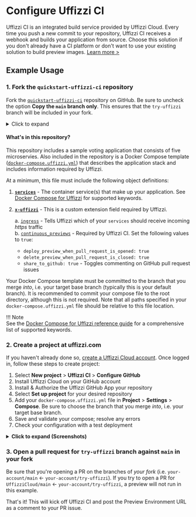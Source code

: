 # Configure Uffizzi CI

Uffizzi CI is an integrated build service provided by Uffizzi Cloud. Every time you push a new commit to your repository, Uffizzi CI receives a webhook and builds your application from source. Choose this solution if you don't already have a CI platform or don't want to use your existing solution to build preview images. [Learn more >](references/uffizzi-ci.md)  

## Example Usage

### **1. Fork the `quickstart-uffizzi-ci` repository**  
Fork the [`quickstart-uffizzi-ci`](https://github.com/UffizziCloud/quickstart-uffizzi-ci) repository on GitHub. Be sure to uncheck the option **Copy the `main` branch only**. This ensures that the `try-uffizzi` branch will be included in your fork.  

<details><summary>Click to expand</summary>
<img src="https://user-images.githubusercontent.com/7218230/191072997-94fdc9cc-2be2-4b44-900f-d4507c6df8a6.png" width="800">  
</details>

#### What's in this repository?
This repository includes a sample voting application that consists of five microservies. Also included in the repository is a Docker Compose template ([`docker-compose.uffizzi.yml`](https://github.com/UffizziCloud/quickstart-uffizzi-ci/blob/main/docker-compose.uffizzi.yml)) that describes the application stack and includes information required by Uffizzi.

At a minimum, this file must include the following object definitions:

1. **[`services`](references/compose-spec.md#services)** - The container service(s) that make up your application. See [Docker Compose for Uffizzi](references/compose-spec.md) for supported keywords.
2. **[`x-uffizzi`](references/compose-spec.md#x-uffizzi-extension-configuration-reference)** - This is a custom extension field required by Uffizzi.

    a. [`ingress`](references/compose-spec.md#ingress-required) - Tells Uffizzi which of your `services` should receive incoming _https_ traffic  
    b. [`continuous_previews`](references/compose-spec.md#continuous_previews) - Required by Uffizzi CI. Set the following values to `true`:

    - `deploy_preview_when_pull_request_is_opened: true`
    - `delete_preview_when_pull_request_is_closed: true`
    - `share_to_github: true` - Toggles commenting on GitHub pull request issues

Your Docker Compose template must be committed to the branch that you merge _into_, i.e. your target base branch (typically this is your default branch). It is recommended to commit your compose file to the root directory, although this is not required. Note that all paths specified in your `docker-compose.uffizzi.yml` file should be relative to this file location. 

!!! Note  
    See the [Docker Compose for Uffizzi reference guide](references/compose-spec.md) for a comprehensive list of supported keywords. 

### **2. Create a project at uffizzi.com**  

If you haven't already done so, [create a Uffizzi Cloud account](https://app.uffizzi.com/sign_up). Once logged in, follow these steps to create project:  

1. Select **New project**  > **Uffizzi CI** > **Configure GitHub**  
2. Install Uffizzi Cloud on your GitHub account  
3. Install & Authorize the Uffizzi GitHub App your repository  
4. Select **Set up project** for your desired repository  
5. Add your `docker-compose.uffizzi.yml` file in **Project** > **Settings** > **Compose**. Be sure to choose the branch that you merge <i>into</i>, i.e. your target base branch.  
6. Save and validate your compose; resolve any errors  
7. Check your configuration with a test deployment  

<details><summary><strong>Click to expand (Screenshots)</strong></summary>
<p>1. Select New project  > Uffizzi CI > Configure GitHub</p>
<img src="../assets/images/new-uffizzi-ci-project.webp" width="600">
<p>2. Install Uffizzi Cloud on your GitHub account</p>
<img src="../assets/images/install-github-app.webp" width="600">
<p>3. Install & Authorize the Uffizzi GitHub App your repository</p>
<img src="../assets/images/authorize-uffizzi.webp" width="600">
<p>4. Select Set up project for the repository you just forked</p>
<img src="../assets/images/set-up-project.webp" width="600">
<p>5. Add your `docker-compose.uffizzi.yml` file in Project > Settings > Compose. Be sure to choose the branch that you merge <i>into</i>, i.e. your target base branch.</p>
<img src="../assets/images/add-compose-in-settings.webp" width="600">
<p>6. Save and validate your compose; resolve any errors  </p>
<img src="../assets/images/resolve-compose-errors.webp" width="600">
<p>7. Check your configuration with a test deployment </p>
<img src="../assets/images/compose-added.webp" width="600">
</details>  

### **3. Open a pull request for `try-uffizzi` branch against `main` in your fork** 

Be sure that you're opening a PR on the branches of _your fork_ (i.e. `your-account/main` ← `your-account/try-uffizzi`). If you try to open a PR for `UffizziCloud/main` ← `your-account/try-uffizzi`, a preview will not run in this example.   

That's it! This will kick off Uffizzi CI and post the Preview Environment URL as a comment to your PR issue. 
